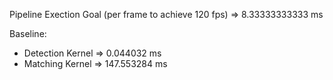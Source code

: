 Pipeline Exection Goal (per frame to achieve 120 fps) => 8.33333333333 ms

Baseline:
- Detection Kernel => 0.044032 ms
- Matching Kernel => 147.553284 ms


